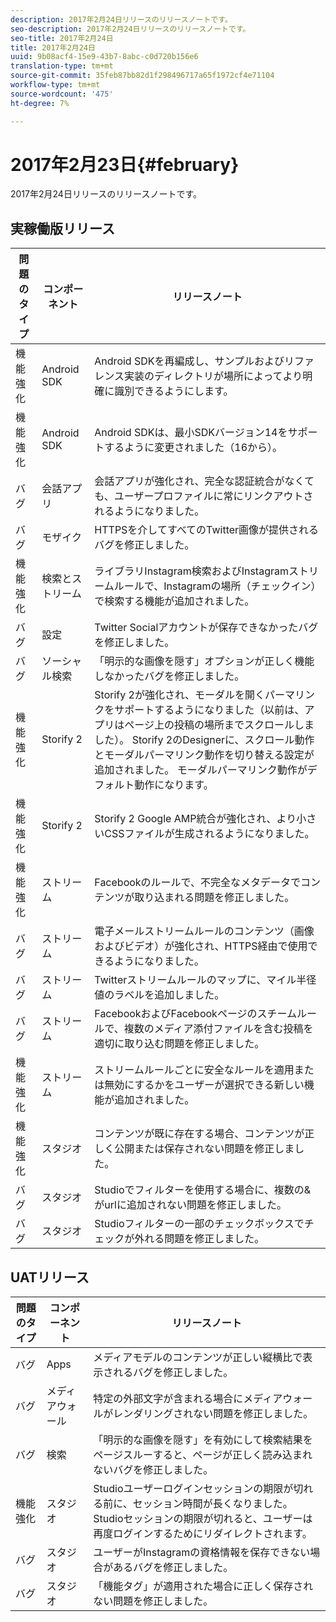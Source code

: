 ```yaml
---
description: 2017年2月24日リリースのリリースノートです。
seo-description: 2017年2月24日リリースのリリースノートです。
seo-title: 2017年2月24日
title: 2017年2月24日
uuid: 9b08acf4-15e9-43b7-8abc-c0d720b156e6
translation-type: tm+mt
source-git-commit: 35feb87bb82d1f298496717a65f1972cf4e71104
workflow-type: tm+mt
source-wordcount: '475'
ht-degree: 7%

---
```



# 2017年2月23日{#february}

2017年2月24日リリースのリリースノートです。

## 実稼働版リリース

| **問題のタイプ** | **コンポーネント** | **リリースノート** |
|---|---|---|
| 機能強化 | Android SDK | Android SDKを再編成し、サンプルおよびリファレンス実装のディレクトリが場所によってより明確に識別できるようにします。 |
| 機能強化 | Android SDK | Android SDKは、最小SDKバージョン14をサポートするように変更されました（16から）。 |
| バグ | 会話アプリ | 会話アプリが強化され、完全な認証統合がなくても、ユーザープロファイルに常にリンクアウトされるようになりました。 |
| バグ | モザイク | HTTPSを介してすべてのTwitter画像が提供されるバグを修正しました。 |
| 機能強化 | 検索とストリーム | ライブラリInstagram検索およびInstagramストリームルールで、Instagramの場所（チェックイン）で検索する機能が追加されました。 |
| バグ | 設定 | Twitter Socialアカウントが保存できなかったバグを修正しました。 |
| バグ | ソーシャル検索 | 「明示的な画像を隠す」オプションが正しく機能しなかったバグを修正しました。 |
| 機能強化 | Storify 2 | Storify 2が強化され、モーダルを開くパーマリンクをサポートするようになりました（以前は、アプリはページ上の投稿の場所までスクロールしました）。 Storify 2のDesignerに、スクロール動作とモーダルパーマリンク動作を切り替える設定が追加されました。 モーダルパーマリンク動作がデフォルト動作になります。 |
| 機能強化 | Storify 2 | Storify 2 Google AMP統合が強化され、より小さいCSSファイルが生成されるようになりました。 |
| 機能強化 | ストリーム | Facebookのルールで、不完全なメタデータでコンテンツが取り込まれる問題を修正しました。 |
| バグ | ストリーム | 電子メールストリームルールのコンテンツ（画像およびビデオ）が強化され、HTTPS経由で使用できるようになりました。 |
| バグ | ストリーム | Twitterストリームルールのマップに、マイル半径値のラベルを追加しました。 |
| バグ | ストリーム | FacebookおよびFacebookページのスチームルールで、複数のメディア添付ファイルを含む投稿を適切に取り込む問題を修正しました。 |
| 機能強化 | ストリーム | ストリームルールごとに安全なルールを適用または無効にするかをユーザーが選択できる新しい機能が追加されました。 |
| 機能強化 | スタジオ | コンテンツが既に存在する場合、コンテンツが正しく公開または保存されない問題を修正しました。 |
| バグ | スタジオ | Studioでフィルターを使用する場合に、複数の&amp;がurlに追加されない問題を修正しました。 |
| バグ | スタジオ | Studioフィルターの一部のチェックボックスでチェックが外れる問題を修正しました。 |

## UATリリース

| **問題のタイプ** | **コンポーネント** | **リリースノート** |
|---|---|---|
| バグ | Apps | メディアモデルのコンテンツが正しい縦横比で表示されるバグを修正しました。 |
| バグ | メディアウォール | 特定の外部文字が含まれる場合にメディアウォールがレンダリングされない問題を修正しました。 |
| バグ | 検索 | 「明示的な画像を隠す」を有効にして検索結果をページスルーすると、ページが正しく読み込まれないバグを修正しました。 |
| 機能強化 | スタジオ | Studioユーザーログインセッションの期限が切れる前に、セッション時間が長くなりました。 Studioセッションの期限が切れると、ユーザーは再度ログインするためにリダイレクトされます。 |
| バグ | スタジオ | ユーザーがInstagramの資格情報を保存できない場合があるバグを修正しました。 |
| バグ | スタジオ | 「機能タグ」が適用された場合に正しく保存されない問題を修正しました。 |

